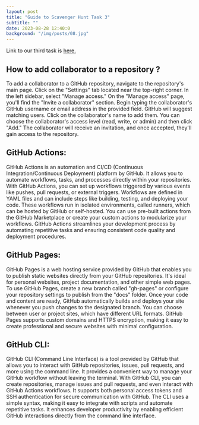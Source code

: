 ```yaml
---
layout: post
title: "Guide to Scavenger Hunt Task 3"
subtitle: ""
date: 2023-08-28 12:40:0
background: "/img/posts/08.jpg"
---
```

Link to our third task is [here.](https://github.com/awesomefoss/Scavenger-Hunt-Task-3)

## How to add collaborator to a repository ?
To add a collaborator to a GitHub repository, navigate to the repository's main page. Click on the "Settings" tab located near the top-right corner. In the left sidebar, select "Manage access." On the "Manage access" page, you'll find the "Invite a collaborator" section. Begin typing the collaborator's GitHub username or email address in the provided field. GitHub will suggest matching users. Click on the collaborator's name to add them. You can choose the collaborator's access level (read, write, or admin) and then click "Add." The collaborator will receive an invitation, and once accepted, they'll gain access to the repository.

## GitHub Actions:
GitHub Actions is an automation and CI/CD (Continuous Integration/Continuous Deployment) platform by GitHub. It allows you to automate workflows, tasks, and processes directly within your repositories. With GitHub Actions, you can set up workflows triggered by various events like pushes, pull requests, or external triggers. Workflows are defined in YAML files and can include steps like building, testing, and deploying your code. These workflows run in isolated environments, called runners, which can be hosted by GitHub or self-hosted. You can use pre-built actions from the GitHub Marketplace or create your custom actions to modularize your workflows. GitHub Actions streamlines your development process by automating repetitive tasks and ensuring consistent code quality and deployment procedures.

## GitHub Pages:
GitHub Pages is a web hosting service provided by GitHub that enables you to publish static websites directly from your GitHub repositories. It's ideal for personal websites, project documentation, and other simple web pages. To use GitHub Pages, create a new branch called "gh-pages" or configure your repository settings to publish from the "docs" folder. Once your code and content are ready, GitHub automatically builds and deploys your site whenever you push changes to the designated branch. You can choose between user or project sites, which have different URL formats. GitHub Pages supports custom domains and HTTPS encryption, making it easy to create professional and secure websites with minimal configuration.

## GitHub CLI:
GitHub CLI (Command Line Interface) is a tool provided by GitHub that allows you to interact with GitHub repositories, issues, pull requests, and more using the command line. It provides a convenient way to manage your GitHub workflow without leaving the terminal. With GitHub CLI, you can create repositories, manage issues and pull requests, and even interact with GitHub Actions workflows. It supports both personal access tokens and SSH authentication for secure communication with GitHub. The CLI uses a simple syntax, making it easy to integrate with scripts and automate repetitive tasks. It enhances developer productivity by enabling efficient GitHub interactions directly from the command line interface.